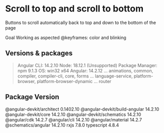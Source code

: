 # Scroll to top and scroll to bottom
 Buttons to scroll automatically back to top and down to the bottom of the page
 
Goal 
 Working as aspected @keyframes: color and blinking
 
## Versions & packages
> Angular CLI: 14.2.10
> Node: 18.12.1 (Unsupported)
> Package Manager: npm 9.1.3
> OS: win32 x64
> Angular: 14.2.12
... animations, common, compiler, compiler-cli, core, forms
... language-service, platform-browser, platform-browser-dynamic
... router

Package                         Version
---------------------------------------------------------
@angular-devkit/architect       0.1402.10
@angular-devkit/build-angular   14.2.10
@angular-devkit/core            14.2.10
@angular-devkit/schematics      14.2.10
@angular/cdk                    14.2.7
@angular/cli                    14.2.10
@angular/material               14.2.7
@schematics/angular             14.2.10
rxjs                            7.8.0
typescript                      4.8.4
